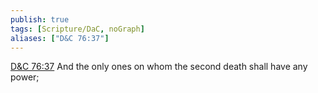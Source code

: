 ```yaml
---
publish: true
tags: [Scripture/DaC, noGraph]
aliases: ["D&C 76:37"]
---
```

[D&C 76:37](https://churchofjesuschrist.org/study/scriptures/dc-testament/dc/76?lang=eng&id=p37#p37) And the only ones on whom the second death shall have any power;
